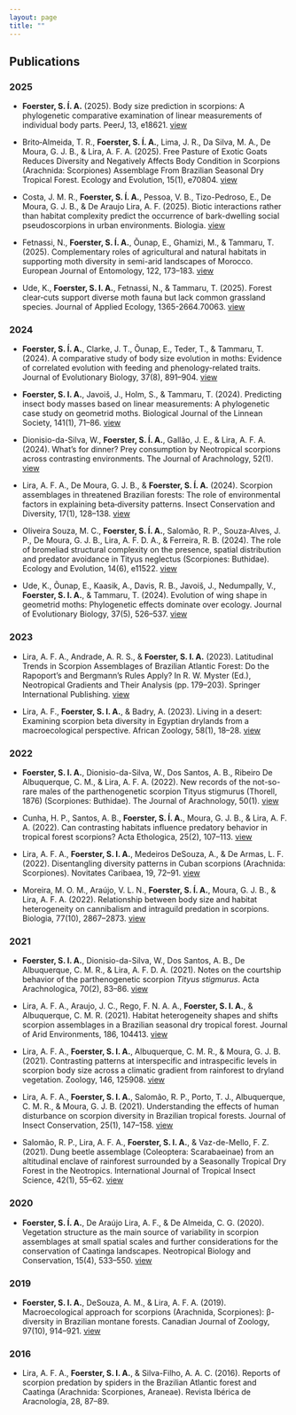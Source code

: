 ```yaml
---
layout: page
title: ""
---
```


## Publications

### 2025

- **Foerster, S. Í. A.** (2025). Body size prediction in scorpions: A phylogenetic comparative examination of linear measurements of individual body parts. PeerJ, 13, e18621. [view](https://doi.org/10.7717/peerj.18621)
  
- Brito‐Almeida, T. R., **Foerster, S. Í. A.**, Lima, J. R., Da Silva, M. A., De Moura, G. J. B., & Lira, A. F. A. (2025). Free Pasture of Exotic Goats Reduces Diversity and Negatively Affects Body Condition in Scorpions (Arachnida: Scorpiones) Assemblage From Brazilian Seasonal Dry Tropical Forest. Ecology and Evolution, 15(1), e70804. [view](https://doi.org/10.1002/ece3.70804)

- Costa, J. M. R., **Foerster, S. Í. A.**, Pessoa, V. B., Tizo-Pedroso, E., De Moura, G. J. B., & De Araujo Lira, A. F. (2025). Biotic interactions rather than habitat complexity predict the occurrence of bark-dwelling social pseudoscorpions in urban environments. Biologia. [view](https://doi.org/10.1007/s11756-025-01985-6)

- Fetnassi, N., **Foerster, S. Í. A.**, Õunap, E., Ghamizi, M., & Tammaru, T. (2025). Complementary roles of agricultural and natural habitats in supporting moth diversity in semi-arid landscapes of Morocco. European Journal of Entomology, 122, 173–183. [view](https://doi.org/10.14411/eje.2025.022)

- Ude, K., **Foerster, S. I. A.**, Fetnassi, N., & Tammaru, T. (2025). Forest clear‐cuts support diverse moth fauna but lack common grassland species. Journal of Applied Ecology, 1365-2664.70063. [view](https://doi.org/10.1111/1365-2664.70063)

### 2024

- **Foerster, S. Í. A.**, Clarke, J. T., Õunap, E., Teder, T., & Tammaru, T. (2024). A comparative study of body size evolution in moths: Evidence of correlated evolution with feeding and phenology-related traits. Journal of Evolutionary Biology, 37(8), 891–904. [view](https://doi.org/10.1093/jeb/voae072)

- **Foerster, S. I. A.**, Javoiš, J., Holm, S., & Tammaru, T. (2024). Predicting insect body masses based on linear measurements: A phylogenetic case study on geometrid moths. Biological Journal of the Linnean Society, 141(1), 71–86. [view](https://doi.org/10.1093/biolinnean/blad069)

- Dionisio-da-Silva, W., **Foerster, S. Í. A.**, Gallão, J. E., & Lira, A. F. A. (2024). What’s for dinner? Prey consumption by Neotropical scorpions across contrasting environments. The Journal of Arachnology, 52(1). [view](https://doi.org/10.1636/JoA-S-22-060)
  
- Lira, A. F. A., De Moura, G. J. B., & **Foerster, S. Í. A.** (2024). Scorpion assemblages in threatened Brazilian forests: The role of environmental factors in explaining beta‐diversity patterns. Insect Conservation and Diversity, 17(1), 128–138. [view](https://doi.org/10.1111/icad.12699)

- Oliveira Souza, M. C., **Foerster, S. Í. A.**, Salomão, R. P., Souza‐Alves, J. P., De Moura, G. J. B., Lira, A. F. D. A., & Ferreira, R. B. (2024). The role of bromeliad structural complexity on the presence, spatial distribution and predator avoidance in Tityus neglectus (Scorpiones: Buthidae). Ecology and Evolution, 14(6), e11522. [view](https://doi.org/10.1002/ece3.11522)

- Ude, K., Õunap, E., Kaasik, A., Davis, R. B., Javoiš, J., Nedumpally, V., **Foerster, S. I. A.**, & Tammaru, T. (2024). Evolution of wing shape in geometrid moths: Phylogenetic effects dominate over ecology. Journal of Evolutionary Biology, 37(5), 526–537. [view](https://doi.org/10.1093/jeb/voae033)

### 2023

- Lira, A. F. A., Andrade, A. R. S., & **Foerster, S. I. A.** (2023). Latitudinal Trends in Scorpion Assemblages of Brazilian Atlantic Forest: Do the Rapoport’s and Bergmann’s Rules Apply? In R. W. Myster (Ed.), Neotropical Gradients and Their Analysis (pp. 179–203). Springer International Publishing. [view](https://doi.org/10.1007/978-3-031-22848-3_7)

- Lira, A. F., **Foerster, S. I. A.**, & Badry, A. (2023). Living in a desert: Examining scorpion beta diversity in Egyptian drylands from a macroecological perspective. African Zoology, 58(1), 18–28. [view](https://doi.org/10.1080/15627020.2023.2188121)

### 2022

- **Foerster, S. I. A.**, Dionisio-da-Silva, W., Dos Santos, A. B., Ribeiro De Albuquerque, C. M., & Lira, A. F. A. (2022). New records of the not-so-rare males of the parthenogenetic scorpion Tityus stigmurus (Thorell, 1876) (Scorpiones: Buthidae). The Journal of Arachnology, 50(1). [view](https://doi.org/10.1636/JoA-S-21-009)

- Cunha, H. P., Santos, A. B., **Foerster, S. Í. A.**, Moura, G. J. B., & Lira, A. F. A. (2022). Can contrasting habitats influence predatory behavior in tropical forest scorpions? Acta Ethologica, 25(2), 107–113. [view](https://doi.org/10.1007/s10211-022-00390-5)

- Lira, A. F. A., **Foerster, S. I. A.**, Medeiros DeSouza, A., & De Armas, L. F. (2022). Disentangling diversity patterns in Cuban scorpions (Arachnida: Scorpiones). Novitates Caribaea, 19, 72–91. [view](https://doi.org/10.33800/nc.vi19.290)

- Moreira, M. O. M., Araújo, V. L. N., **Foerster, S. Í. A.**, Moura, G. J. B., & Lira, A. F. A. (2022). Relationship between body size and habitat heterogeneity on cannibalism and intraguild predation in scorpions. Biologia, 77(10), 2867–2873. [view](https://doi.org/10.1007/s11756-022-01154-z)

### 2021

- **Foerster, S. I. A.**, Dionisio-da-Silva, W., Dos Santos, A. B., De Albuquerque, C. M. R., & Lira, A. F. D. A. (2021). Notes on the courtship behavior of the parthenogenetic scorpion <I>Tityus stigmurus</I>. Acta Arachnologica, 70(2), 83–86. [view](https://doi.org/10.2476/asjaa.70.83)

- Lira, A. F. A., Araujo, J. C., Rego, F. N. A. A., **Foerster, S. I. A.**, & Albuquerque, C. M. R. (2021). Habitat heterogeneity shapes and shifts scorpion assemblages in a Brazilian seasonal dry tropical forest. Journal of Arid Environments, 186, 104413. [view](https://doi.org/10.1016/j.jaridenv.2020.104413)

- Lira, A. F. A., **Foerster, S. I. A.**, Albuquerque, C. M. R., & Moura, G. J. B. (2021). Contrasting patterns at interspecific and intraspecific levels in scorpion body size across a climatic gradient from rainforest to dryland vegetation. Zoology, 146, 125908. [view](https://doi.org/10.1016/j.zool.2021.125908)

- Lira, A. F. A., **Foerster, S. I. A.**, Salomão, R. P., Porto, T. J., Albuquerque, C. M. R., & Moura, G. J. B. (2021). Understanding the effects of human disturbance on scorpion diversity in Brazilian tropical forests. Journal of Insect Conservation, 25(1), 147–158. [view](https://doi.org/10.1007/s10841-020-00292-6)

- Salomão, R. P., Lira, A. F. A., **Foerster, S. I. A.**, & Vaz-de-Mello, F. Z. (2021). Dung beetle assemblage (Coleoptera: Scarabaeinae) from an altitudinal enclave of rainforest surrounded by a Seasonally Tropical Dry Forest in the Neotropics. International Journal of Tropical Insect Science, 42(1), 55–62. [view](https://doi.org/10.1007/s42690-021-00517-4)

### 2020

- **Foerster, S. Í. A.**, De Araújo Lira, A. F., & De Almeida, C. G. (2020). Vegetation structure as the main source of variability in scorpion assemblages at small spatial scales and further considerations for the conservation of Caatinga landscapes. Neotropical Biology and Conservation, 15(4), 533–550. [view](https://doi.org/10.3897/neotropical.15.e59000)

### 2019

- **Foerster, S. I. A.**, DeSouza, A. M., & Lira, A. F. A. (2019). Macroecological approach for scorpions (Arachnida, Scorpiones): β-diversity in Brazilian montane forests. Canadian Journal of Zoology, 97(10), 914–921. [view](https://doi.org/10.1139/cjz-2019-0008)

### 2016

- Lira, A. F. A., **Foerster, S. I. A.**, & Silva-Filho, A. A. C. (2016). Reports of scorpion predation by spiders in the Brazilian Atlantic forest and Caatinga (Arachnida: Scorpiones, Araneae). Revista Ibérica de Aracnología, 28, 87–89.

















